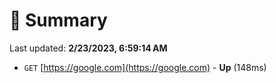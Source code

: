 # 📖 Summary
Last updated: **2/23/2023, 6:59:14 AM**

- `GET` [https://google.com](https://google.com) - **Up** (148ms)
